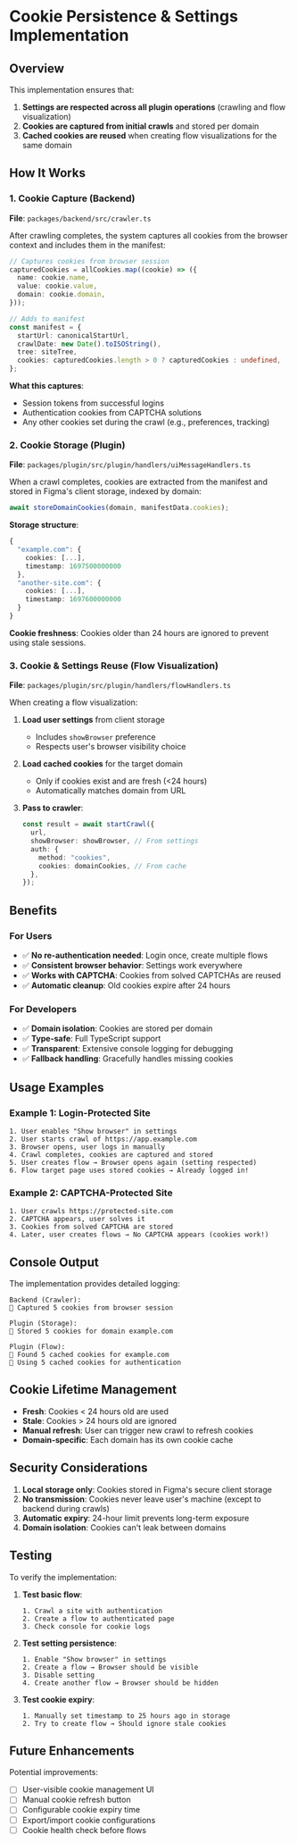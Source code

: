 # Cookie Persistence & Settings Implementation

## Overview

This implementation ensures that:

1. **Settings are respected across all plugin operations** (crawling and flow visualization)
2. **Cookies are captured from initial crawls** and stored per domain
3. **Cached cookies are reused** when creating flow visualizations for the same domain

## How It Works

### 1. Cookie Capture (Backend)

**File**: `packages/backend/src/crawler.ts`

After crawling completes, the system captures all cookies from the browser context and includes them in the manifest:

```typescript
// Captures cookies from browser session
capturedCookies = allCookies.map((cookie) => ({
  name: cookie.name,
  value: cookie.value,
  domain: cookie.domain,
}));

// Adds to manifest
const manifest = {
  startUrl: canonicalStartUrl,
  crawlDate: new Date().toISOString(),
  tree: siteTree,
  cookies: capturedCookies.length > 0 ? capturedCookies : undefined,
};
```

**What this captures**:

- Session tokens from successful logins
- Authentication cookies from CAPTCHA solutions
- Any other cookies set during the crawl (e.g., preferences, tracking)

### 2. Cookie Storage (Plugin)

**File**: `packages/plugin/src/plugin/handlers/uiMessageHandlers.ts`

When a crawl completes, cookies are extracted from the manifest and stored in Figma's client storage, indexed by domain:

```typescript
await storeDomainCookies(domain, manifestData.cookies);
```

**Storage structure**:

```typescript
{
  "example.com": {
    cookies: [...],
    timestamp: 1697500000000
  },
  "another-site.com": {
    cookies: [...],
    timestamp: 1697600000000
  }
}
```

**Cookie freshness**: Cookies older than 24 hours are ignored to prevent using stale sessions.

### 3. Cookie & Settings Reuse (Flow Visualization)

**File**: `packages/plugin/src/plugin/handlers/flowHandlers.ts`

When creating a flow visualization:

1. **Load user settings** from client storage

   - Includes `showBrowser` preference
   - Respects user's browser visibility choice

2. **Load cached cookies** for the target domain

   - Only if cookies exist and are fresh (<24 hours)
   - Automatically matches domain from URL

3. **Pass to crawler**:
   ```typescript
   const result = await startCrawl({
     url,
     showBrowser: showBrowser, // From settings
     auth: {
       method: "cookies",
       cookies: domainCookies, // From cache
     },
   });
   ```

## Benefits

### For Users

- ✅ **No re-authentication needed**: Login once, create multiple flows
- ✅ **Consistent browser behavior**: Settings work everywhere
- ✅ **Works with CAPTCHA**: Cookies from solved CAPTCHAs are reused
- ✅ **Automatic cleanup**: Old cookies expire after 24 hours

### For Developers

- ✅ **Domain isolation**: Cookies are stored per domain
- ✅ **Type-safe**: Full TypeScript support
- ✅ **Transparent**: Extensive console logging for debugging
- ✅ **Fallback handling**: Gracefully handles missing cookies

## Usage Examples

### Example 1: Login-Protected Site

```
1. User enables "Show browser" in settings
2. User starts crawl of https://app.example.com
3. Browser opens, user logs in manually
4. Crawl completes, cookies are captured and stored
5. User creates flow → Browser opens again (setting respected)
6. Flow target page uses stored cookies → Already logged in!
```

### Example 2: CAPTCHA-Protected Site

```
1. User crawls https://protected-site.com
2. CAPTCHA appears, user solves it
3. Cookies from solved CAPTCHA are stored
4. Later, user creates flows → No CAPTCHA appears (cookies work!)
```

## Console Output

The implementation provides detailed logging:

```
Backend (Crawler):
🍪 Captured 5 cookies from browser session

Plugin (Storage):
🍪 Stored 5 cookies for domain example.com

Plugin (Flow):
🍪 Found 5 cached cookies for example.com
🍪 Using 5 cached cookies for authentication
```

## Cookie Lifetime Management

- **Fresh**: Cookies < 24 hours old are used
- **Stale**: Cookies > 24 hours old are ignored
- **Manual refresh**: User can trigger new crawl to refresh cookies
- **Domain-specific**: Each domain has its own cookie cache

## Security Considerations

1. **Local storage only**: Cookies stored in Figma's secure client storage
2. **No transmission**: Cookies never leave user's machine (except to backend during crawls)
3. **Automatic expiry**: 24-hour limit prevents long-term exposure
4. **Domain isolation**: Cookies can't leak between domains

## Testing

To verify the implementation:

1. **Test basic flow**:

   ```
   1. Crawl a site with authentication
   2. Create a flow to authenticated page
   3. Check console for cookie logs
   ```

2. **Test setting persistence**:

   ```
   1. Enable "Show browser" in settings
   2. Create a flow → Browser should be visible
   3. Disable setting
   4. Create another flow → Browser should be hidden
   ```

3. **Test cookie expiry**:
   ```
   1. Manually set timestamp to 25 hours ago in storage
   2. Try to create flow → Should ignore stale cookies
   ```

## Future Enhancements

Potential improvements:

- [ ] User-visible cookie management UI
- [ ] Manual cookie refresh button
- [ ] Configurable cookie expiry time
- [ ] Export/import cookie configurations
- [ ] Cookie health check before flows
